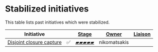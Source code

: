 # Stabilized initiatives

This table lists past initiatives which were stabilized.

| Initiative                    |               | [Stage] | [Owner]         | [Liaison]    |
| ----------------------------- | ------------- | ------- | --------------- | ------------ |
| [Disjoint closure capture]    | ✅           | [▰▰▰▰▰] | nikomatsakis    |           |

[Disjoint closure capture]: https://github.com/rust-lang/project-rfc-2229/
[▰▰▰▰▰]: ./process/stages/stabilized.md
[Stage]: ./process/stages.md
[Owner]: ./process/roles/owner.md
[Liaison]: ./process/roles/liaison.md